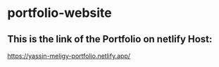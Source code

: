 # portfolio-website
This is the link of the Portfolio on netlify Host:
--------------------------------------------------------------
https://yassin-meligy-portfolio.netlify.app/
